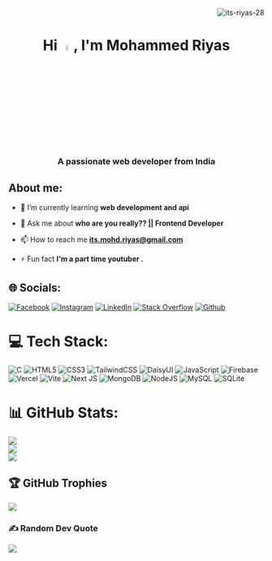 <p align="right"> <img src="https://komarev.com/ghpvc/?username=its-riyas-28&label=Profile%20views&color=0e75b6&style=flat" alt="its-riyas-28" /> </p>
<h1 align="center">Hi  <img src="https://media.giphy.com/media/hvRJCLFzcasrR4ia7z/giphy.gif" width="5%">, I'm Mohammed Riyas</h1>
<h3 align="center">A passionate web developer from India</h3>

## About me:
- 🌱 I’m currently learning **web development and api**

- 💬 Ask me about **who are you really?? || Frontend Developer**

- 📫 How to reach me **its.mohd.riyas@gmail.com**

- ⚡ Fun fact **I'm a part time youtuber .**


## 🌐 Socials:
[![Facebook](https://img.shields.io/badge/Facebook-%231877F2.svg?logo=Facebook&logoColor=white)](https://www.facebook.com/riyas.nixis) 
[![Instagram](https://img.shields.io/badge/Instagram-%23E4405F.svg?logo=Instagram&logoColor=white)](https://www.instagram.com/mr_modified_editor/)
[![LinkedIn](https://img.shields.io/badge/LinkedIn-%230077B5.svg?logo=linkedin&logoColor=white)](https://www.linkedin.com/in/mohd-riyas/)
[![Stack Overflow](https://img.shields.io/badge/-Stackoverflow-FE7A16?logo=stack-overflow&logoColor=white)](https://stackoverflow.com/users/24470909/riyas)
[![Github](https://img.shields.io/github/followers/anburocky3?label=Follow&style=social)](https://github.com/its-Riyas-28)

# 💻 Tech Stack: 
![C](https://img.shields.io/badge/c-%2300599C.svg?style=for-the-badge&logo=c&logoColor=white) ![HTML5](https://img.shields.io/badge/html5-%23E34F26.svg?style=for-the-badge&logo=html5&logoColor=white) 
![CSS3](https://img.shields.io/badge/css3-%231572B6.svg?style=for-the-badge&logo=css3&logoColor=white) 
![TailwindCSS](https://img.shields.io/badge/tailwindcss-%2338B2AC.svg?style=for-the-badge&logo=tailwind-css&logoColor=white)
![DaisyUI](https://img.shields.io/badge/daisyui-5A0EF8?style=for-the-badge&logo=daisyui&logoColor=white)
![JavaScript](https://img.shields.io/badge/javascript-%23323330.svg?style=for-the-badge&logo=javascript&logoColor=%23F7DF1E) 
![Firebase](https://img.shields.io/badge/firebase-%23039BE5.svg?style=for-the-badge&logo=firebase)
![Vercel](https://img.shields.io/badge/vercel-%23000000.svg?style=for-the-badge&logo=vercel&logoColor=white)
![Vite](https://img.shields.io/badge/vite-%23646CFF.svg?style=for-the-badge&logo=vite&logoColor=white)
![Next JS](https://img.shields.io/badge/Next-black?style=for-the-badge&logo=next.js&logoColor=white)
![MongoDB](https://img.shields.io/badge/MongoDB-%234ea94b.svg?style=for-the-badge&logo=mongodb&logoColor=white) 
![NodeJS](https://img.shields.io/badge/node.js-6DA55F?style=for-the-badge&logo=node.js&logoColor=white)
![MySQL](https://img.shields.io/badge/mysql-%2300f.svg?style=for-the-badge&logo=mysql&logoColor=white) 
![SQLite](https://img.shields.io/badge/sqlite-%2307405e.svg?style=for-the-badge&logo=sqlite&logoColor=white) 
# 📊 GitHub Stats:
![](https://github-readme-stats.vercel.app/api?username=its-Riyas-28&theme=dark&hide_border=false&include_all_commits=false&count_private=false)<br/>
![](https://github-readme-streak-stats.herokuapp.com/?user=its-Riyas-28&theme=dark&hide_border=false)<br/>
![](https://github-readme-stats.vercel.app/api/top-langs/?username=its-Riyas-28&theme=dark&hide_border=false&include_all_commits=false&count_private=false&layout=compact)

## 🏆 GitHub Trophies

![](https://github-profile-trophy.vercel.app/?username=its-Riyas-28&theme=dark&no-frame=false&no-bg=true&margin-w=4)
### ✍️ Random Dev Quote
![](https://quotes-github-readme.vercel.app/api?type=horizontal&theme=radical)

